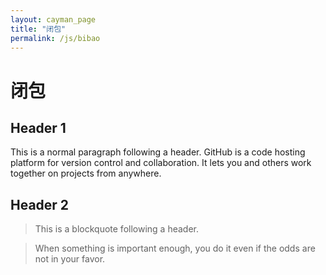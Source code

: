 ```yaml
---
layout: cayman_page
title: "闭包"
permalink: /js/bibao
---
```


# 闭包

## Header 1
This is a normal paragraph following a header. GitHub is a code hosting platform for version control and collaboration. It lets you and others work together on projects from anywhere.

## Header 2

> This is a blockquote following a header.

> When something is important enough, you do it even if the odds are not in your favor.


